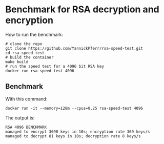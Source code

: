 # Benchmark for RSA decryption and encryption

How to run the benchmark:
```
# clone the repo
git clone https://github.com/YannickPferr/rsa-speed-test.git
cd rsa-speed-test
# build the container
make build
# run the speed test for a 4096 bit RSA key
docker run rsa-speed-test 4096 
```


## Benchmark
With this command:
```
docker run -it --memory=128m --cpus=0.25 rsa-speed-test 4096
```
The output is:
```
RSA 4096 BENCHMARK
managed to encrypt 3690 keys in 10s; encryption rate 369 keys/s 
managed to decrypt 81 keys in 10s; decryption rate 8 keys/s 
```
